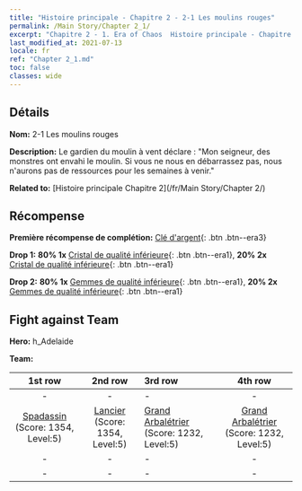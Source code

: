 ```yaml
---
title: "Histoire principale - Chapitre 2 - 2-1 Les moulins rouges"
permalink: /Main Story/Chapter 2_1/
excerpt: "Chapitre 2 - 1. Era of Chaos  Histoire principale - Chapitre 2_1. 2-1 Les moulins rouges"
last_modified_at: 2021-07-13
locale: fr
ref: "Chapter 2_1.md"
toc: false
classes: wide
---
```


## Détails

 **Nom:** 2-1 Les moulins rouges

 **Description:** Le gardien du moulin à vent déclare : \"Mon seigneur, des monstres ont envahi le moulin. Si vous ne nous en débarrassez pas, nous n'aurons pas de ressources pour les semaines à venir.\"

 **Related to:** [Histoire principale Chapitre 2](/fr/Main Story/Chapter 2/)

## Récompense

 **Première récompense de complétion:** [Clé d'argent](/ItemsFR/con_693/){: .btn .btn--era3}

 **Drop 1:** **80% 1x** [Cristal de qualité inférieure](/ItemsFR/mat_5/){: .btn .btn--era1}, **20% 2x** [Cristal de qualité inférieure](/ItemsFR/mat_5/){: .btn .btn--era1}

 **Drop 2:** **80% 1x** [Gemmes de qualité inférieure](/ItemsFR/mat_4/){: .btn .btn--era1}, **20% 2x** [Gemmes de qualité inférieure](/ItemsFR/mat_4/){: .btn .btn--era1}


## Fight against Team
 **Hero:** h_Adelaide

 **Team:**


  | 1st row | 2nd row | 3rd row | 4th row |
  |:----:|:----:|:----|:----:|
  | - | - | - | - |
  | [Spadassin](/fr/units/Swordsman/) (Score: 1354, Level:5)  | [Lancier](/fr/units/Pikeman/) (Score: 1354, Level:5)  | [Grand Arbalétrier](/fr/units/Marksman/) (Score: 1232, Level:5)  | [Grand Arbalétrier](/fr/units/Marksman/) (Score: 1232, Level:5)  |
  | - | - | - | - |
  | - | - | - | - |


